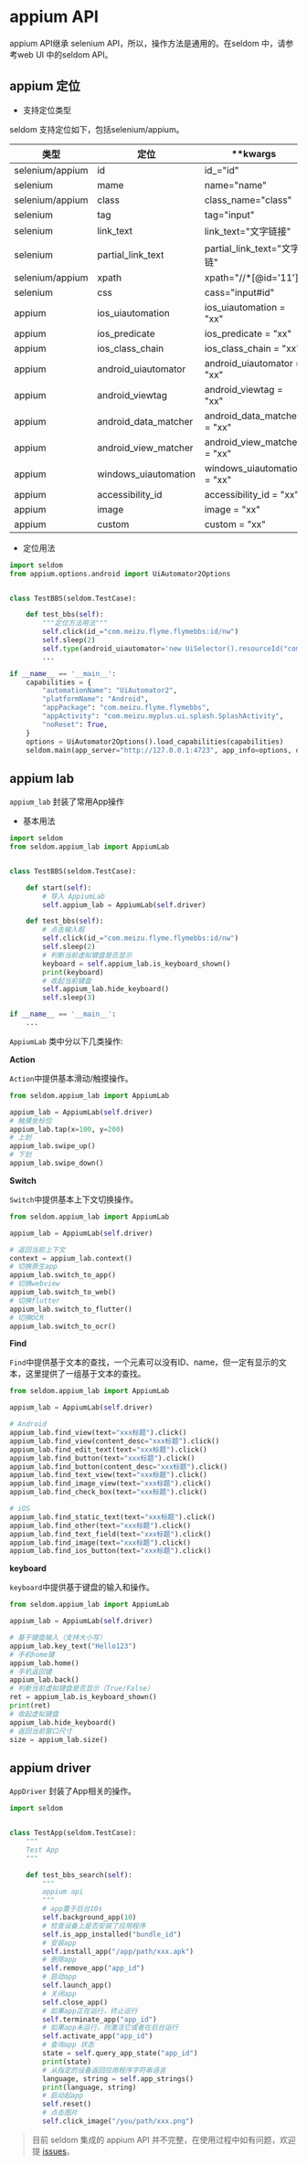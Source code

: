# appium API

appium API继承 selenium API，所以，操作方法是通用的。在seldom 中，请参考web UI 中的seldom API。

## appium 定位

* 支持定位类型

seldom 支持定位如下，包括selenium/appium。

| 类型              | 定位                   | **kwargs                    |
|-----------------|----------------------|-----------------------------|
| selenium/appium | id                   | id_="id"                    |
| selenium        | mame                 | name="name"                 |
| selenium/appium | class                | class_name="class"          |
| selenium        | tag                  | tag="input"                 |
| selenium        | link_text            | link_text="文字链接"            |
| selenium        | partial_link_text    | partial_link_text="文字链"     |
| selenium/appium | xpath                | xpath="//*[@id='11']"       |
| selenium        | css                  | cass="input#id"             |
| appium          | ios_uiautomation     | ios_uiautomation = "xx"     |
| appium          | ios_predicate        | ios_predicate = "xx"        |
| appium          | ios_class_chain      | ios_class_chain = "xx"      |
| appium          | android_uiautomator  | android_uiautomator = "xx"  |
| appium          | android_viewtag      | android_viewtag = "xx"      |
| appium          | android_data_matcher | android_data_matcher = "xx" |
| appium          | android_view_matcher | android_view_matcher = "xx" |
| appium          | windows_uiautomation | windows_uiautomation = "xx" |
| appium          | accessibility_id     | accessibility_id = "xx"     |
| appium          | image                | image = "xx"                |
| appium          | custom               | custom = "xx"               |

* 定位用法

```python
import seldom
from appium.options.android import UiAutomator2Options


class TestBBS(seldom.TestCase):

    def test_bbs(self):
        """定位方法用法"""
        self.click(id_="com.meizu.flyme.flymebbs:id/nw")
        self.sleep(2)
        self.type(android_uiautomator='new UiSelector().resourceId("com.meizu.flyme.flymebbs:id/nw")', text="flyme")
        ...

if __name__ == '__main__':
    capabilities = {
        "automationName": "UiAutomator2",
        "platformName": "Android",
        "appPackage": "com.meizu.flyme.flymebbs",
        "appActivity": "com.meizu.myplus.ui.splash.SplashActivity",
        "noReset": True,
    }
    options = UiAutomator2Options().load_capabilities(capabilities)
    seldom.main(app_server="http://127.0.0.1:4723", app_info=options, debug=True)
```

## appium lab

`appium_lab` 封装了常用App操作

* 基本用法

```python
import seldom
from seldom.appium_lab import AppiumLab


class TestBBS(seldom.TestCase):

    def start(self):
        # 导入 AppiumLab
        self.appium_lab = AppiumLab(self.driver)

    def test_bbs(self):
        # 点击输入框
        self.click(id_="com.meizu.flyme.flymebbs:id/nw")
        self.sleep(2)
        # 判断当前虚拟键盘是否显示
        keyboard = self.appium_lab.is_keyboard_shown()
        print(keyboard)
        # 收起当前键盘
        self.appium_lab.hide_keyboard()
        self.sleep(3)

if __name__ == '__main__':
    ...
```

`AppiumLab` 类中分以下几类操作:

__Action__

`Action`中提供基本滑动/触摸操作。

```python
from seldom.appium_lab import AppiumLab

appium_lab = AppiumLab(self.driver)
# 触摸坐标位
appium_lab.tap(x=100, y=200)
# 上划
appium_lab.swipe_up()
# 下划
appium_lab.swipe_down()
```

__Switch__

`Switch`中提供基本上下文切换操作。

```python
from seldom.appium_lab import AppiumLab

appium_lab = AppiumLab(self.driver)

# 返回当前上下文
context = appium_lab.context()
# 切换原生app
appium_lab.switch_to_app()
# 切换webview
appium_lab.switch_to_web()
# 切换flutter
appium_lab.switch_to_flutter()
# 切换OCR
appium_lab.switch_to_ocr()
```

__Find__

`Find`中提供基于文本的查找，一个元素可以没有ID、name，但一定有显示的文本，这里提供了一组基于文本的查找。

```python
from seldom.appium_lab import AppiumLab

appium_lab = AppiumLab(self.driver)

# Android
appium_lab.find_view(text="xxx标题").click()
appium_lab.find_view(content_desc="xxx标题").click()
appium_lab.find_edit_text(text="xxx标题").click()
appium_lab.find_button(text="xxx标题").click()
appium_lab.find_button(content_desc="xxx标题").click()
appium_lab.find_text_view(text="xxx标题").click()
appium_lab.find_image_view(text="xxx标题").click()
appium_lab.find_check_box(text="xxx标题").click()

# iOS
appium_lab.find_static_text(text="xxx标题").click()
appium_lab.find_other(text="xxx标题").click()
appium_lab.find_text_field(text="xxx标题").click()
appium_lab.find_image(text="xxx标题").click()
appium_lab.find_ios_button(text="xxx标题").click()
```


__keyboard__

`keyboard`中提供基于键盘的输入和操作。

```python
from seldom.appium_lab import AppiumLab

appium_lab = AppiumLab(self.driver)

# 基于键盘输入（支持大小写）
appium_lab.key_text("Hello123")
# 手机home键
appium_lab.home()
# 手机返回键
appium_lab.back()
# 判断当前虚拟键盘是否显示（True/False）
ret = appium_lab.is_keyboard_shown()
print(ret)
# 收起虚拟键盘
appium_lab.hide_keyboard()
# 返回当前窗口尺寸
size = appium_lab.size()
```

## appium driver

`AppDriver` 封装了App相关的操作。


```python
import seldom


class TestApp(seldom.TestCase):
    """
    Test App
    """

    def test_bbs_search(self):
        """
        appium api
        """
        # app置于后台10s
        self.background_app(10)
        # 检查设备上是否安装了应用程序
        self.is_app_installed("bundle_id")
        # 安装app
        self.install_app("/app/path/xxx.apk")
        # 删除app
        self.remove_app("app_id")
        # 启动app
        self.launch_app()
        # 关闭app
        self.close_app()
        # 如果app正在运行，终止运行
        self.terminate_app("app_id")
        # 如果app未运行，则激活它或者在后台运行
        self.activate_app("app_id")
        # 查询app 状态
        state = self.query_app_state("app_id")
        print(state)
        # 从指定的设备返回应用程序字符串语言
        language, string = self.app_strings()
        print(language, string)
        # 启动起app
        self.reset()
        # 点击图片
        self.click_image("/you/path/xxx.png")

```

> 目前 seldom 集成的 appium API 并不完整，在使用过程中如有问题，欢迎提 [issues](https://github.com/SeldomQA/seldom/issues)。
